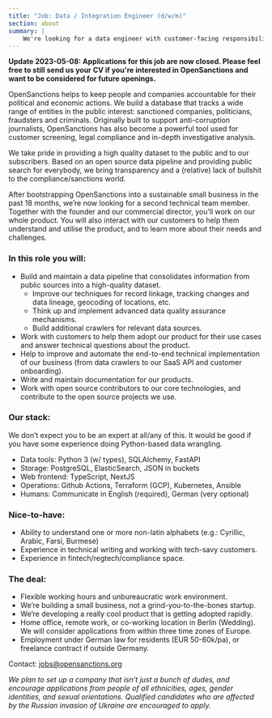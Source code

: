 ```yaml
---
title: "Job: Data / Integration Engineer (d/w/m)"
section: about
summary: |
    We're looking for a data engineer with customer-facing responsibilities.
---
```


**Update 2023-05-08: Applications for this job are now closed. Please feel free to still send us your CV if you're interested in OpenSanctions and want to be considered for future openings.**

OpenSanctions helps to keep people and companies accountable for their political and economic actions. We build a database that tracks a wide range of entities in the public interest: sanctioned companies, politicians, fraudsters and criminals. Originally built to support anti-corruption journalists, OpenSanctions has also become a powerful tool used for customer screening, legal compliance and in-depth investigative analysis. 

We take pride in providing a high quality dataset to the public and to our subscribers. Based on an open source data pipeline and providing public search for everybody, we bring transparency and a (relative) lack of bullshit to the compliance/sanctions world.

After bootstrapping OpenSanctions into a sustainable small business in the past 18 months, we’re now looking for a second technical team member. Together with the founder and our commercial director, you’ll work on our whole product. You will also interact with our customers to help them understand and utilise the product, and to learn more about their needs and challenges.

### In this role you will:

- Build and maintain a data pipeline that consolidates information from public sources into a high-quality dataset.
    - Improve our techniques for record linkage, tracking changes and data lineage, geocoding of locations, etc.
    - Think up and implement advanced data quality assurance mechanisms.
    - Build additional crawlers for relevant data sources.
- Work with customers to help them adopt our product for their use cases and answer technical questions about the product.
- Help to improve and automate the end-to-end technical implementation of our business (from data crawlers to our SaaS API and customer onboarding).
- Write and maintain documentation for our products.
- Work with open source contributors to our core technologies, and contribute to the open source projects we use.

### Our stack:

We don’t expect you to be an expert at all/any of this. It would be good if you have some experience doing Python-based data wrangling.

- Data tools: Python 3 (w/ types), SQLAlchemy, FastAPI
- Storage: PostgreSQL, ElasticSearch, JSON in buckets
- Web frontend: TypeScript, NextJS
- Operations: Github Actions, Terraform (GCP), Kubernetes, Ansible
- Humans: Communicate in English (required), German (very optional)

### Nice-to-have:

- Ability to understand one or more non-latin alphabets (e.g.: Cyrillic, Arabic, Farsi, Burmese)
- Experience in technical writing and working with tech-savy customers.
- Experience in fintech/regtech/compliance space.

### The deal:

- Flexible working hours and unbureaucratic work environment.
- We’re building a small business, not a grind-you-to-the-bones startup.
- We’re developing a really cool product that is getting adopted rapidly.
- Home office, remote work, or co-working location in Berlin (Wedding). We will consider applications from within three time zones of Europe.
- Employment under German law for residents (EUR 50-60k/pa), or freelance contract if outside Germany.

Contact: [jobs@opensanctions.org](/contact/)

*We plan to set up a company that isn’t just a bunch of dudes, and encourage applications from people of all ethnicities, ages, gender identities, and sexual orientations. Qualified candidates who are affected by the Russian invasion of Ukraine are encouraged to apply.*
